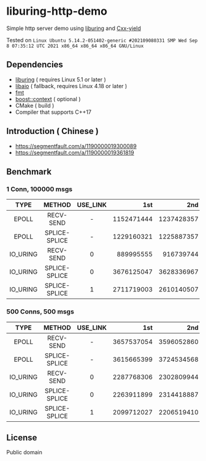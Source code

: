 # liburing-http-demo

Simple http server demo using [liburing](http://kernel.dk/io_uring.pdf) and [Cxx-yield](https://github.com/CarterLi/Cxx-yield/)

Tested on `Linux Ubuntu 5.14.2-051402-generic #202109080331 SMP Wed Sep 8 07:35:12 UTC 2021 x86_64 x86_64 x86_64 GNU/Linux`

## Dependencies

* [liburing](http://git.kernel.dk/liburing) ( requires Linux 5.1 or later )
* [libaio](http://git.infradead.org/users/hch/libaio.git) ( fallback, requires Linux 4.18 or later )
* [fmt](https://github.com/fmtlib/fmt)
* [boost::context](https://boost.org) ( optional )
* CMake ( build )
* Compiler that supports C++17

## Introduction ( Chinese )

* https://segmentfault.com/a/1190000019300089
* https://segmentfault.com/a/1190000019361819

## Benchmark

### 1 Conn, 100000 msgs

TYPE     | METHOD        | USE_LINK |        1st |        2nd |        3rd |        mid |    rate
:-:      | :-:           | :-:      |         -: |         -: |         -: |         -: |      -:
EPOLL    | RECV-SEND     | -        | 1152471444 | 1237428357 | 1170941584 | 1170941584 | 100.38%
EPOLL    | SPLICE-SPLICE | -        | 1229160321 | 1225887357 | 1239826713 | 1225887357 | 100.00%
IO_URING | RECV-SEND     | 0        |  889995555 |  916739744 |  887430281 |  889995555 | 105.05%
IO_URING | SPLICE-SPLICE | 0        | 3676125047 | 3628336967 | 3645826790 | 3645826790 |  81.63%
IO_URING | SPLICE-SPLICE | 1        | 2711719003 | 2610140507 | 2736547714 | 2736547714 |  97.16%

### 500 Conns, 500 msgs

TYPE     | METHOD        | USE_LINK |        1st |        2nd |        3rd |        mid |    rate
:-:      | :-:           | :-:      |         -: |         -: |         -: |         -: |      -:
EPOLL    | RECV-SEND     | -        | 3657537054 | 3596052860 | 3734281147 | 3657537054 | 100.38%
EPOLL    | SPLICE-SPLICE | -        | 3615665399 | 3724534568 | 3666675832 | 3666675832 | 100.00%
IO_URING | RECV-SEND     | 0        | 2287768306 | 2302809944 | 2323533284 | 2302809944 | 105.05%
IO_URING | SPLICE-SPLICE | 0        | 2263911899 | 2314418887 | 2232968254 | 2263911899 |  81.63%
IO_URING | SPLICE-SPLICE | 1        | 2099712027 | 2206519410 | 2222934230 | 2206519410 |  97.16%

## License

Public domain
